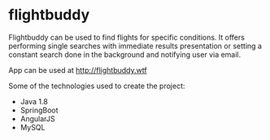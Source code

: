 # flightbuddy
Flightbuddy can be used to find flights for specific conditions. 
It offers performing single searches with immediate results presentation or setting a constant search done in the background and notifying user via email.

App can be used at http://flightbuddy.wtf

Some of the technologies used to create the project:
* Java 1.8
* SpringBoot
* AngularJS
* MySQL
